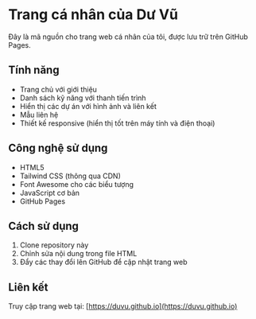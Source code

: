 # Trang cá nhân của Dư Vũ

Đây là mã nguồn cho trang web cá nhân của tôi, được lưu trữ trên GitHub Pages.

## Tính năng

- Trang chủ với giới thiệu
- Danh sách kỹ năng với thanh tiến trình
- Hiển thị các dự án với hình ảnh và liên kết
- Mẫu liên hệ
- Thiết kế responsive (hiển thị tốt trên máy tính và điện thoại)

## Công nghệ sử dụng

- HTML5
- Tailwind CSS (thông qua CDN)
- Font Awesome cho các biểu tượng
- JavaScript cơ bản
- GitHub Pages

## Cách sử dụng

1. Clone repository này
2. Chỉnh sửa nội dung trong file HTML
3. Đẩy các thay đổi lên GitHub để cập nhật trang web

## Liên kết

Truy cập trang web tại: [https://duvu.github.io](https://duvu.github.io) 